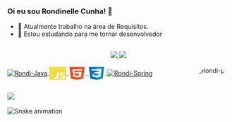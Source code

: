 ### Oi eu sou Rondinelle Cunha! 👋


- 🔭 Atualmente trabalho na área de Requisitos.
- 🌱 Estou estudando para me tornar desenvolvedor

##

<div align="center">
  <a href="https://github.com/rondicunha">
  <img height="180em" src="https://github-readme-stats.vercel.app/api?username=rondicunha&show_icons=true&theme=dark&include_all_commits=true&count_private=true"/>
  <img height="180em" src="https://github-readme-stats.vercel.app/api/top-langs/?username=rondicunha&layout=compact&langs_count=7&theme=dark"/>
</div>
<div style="display: inline_block"><br>

  <img align="center" alt="Rondi-Java" height="30" width="40" src="https://cdn.jsdelivr.net/gh/devicons/devicon/icons/java/java-original.svg" />
  <img align="center" alt="Rondi-Js" height="30" width="40" src="https://raw.githubusercontent.com/devicons/devicon/master/icons/javascript/javascript-plain.svg">
  <img align="center" alt="Rondi-HTML" height="30" width="40" src="https://raw.githubusercontent.com/devicons/devicon/master/icons/html5/html5-original.svg">
  <img align="center" alt="Rondi-CSS" height="30" width="40" src="https://raw.githubusercontent.com/devicons/devicon/master/icons/css3/css3-original.svg">
  <img align="center" alt="Rondi-Spring" height="30" width="40" src="https://cdn.jsdelivr.net/gh/devicons/devicon/icons/spring/spring-original.svg" />
  <img align="right" alt="Rondi-pic" height="150" style="border-radius: 50px;" src="https://media.discordapp.net/attachments/805563878700220446/1045169648515158126/Design_sem_nome_2.gif?width=480&height=480">
</div>
  
  ##
 
<div> 
  
  <a href="https://www.linkedin.com/in/rondinelle-cunha" target="_blank"><img src="https://img.shields.io/badge/-LinkedIn-%230077B5?style=for-the-badge&logo=linkedin&logoColor=white" target="_blank"></a> 
  
  ![Snake animation](https://github.com/rondicunha/rondicunha/blob/output/github-contribution-grid-snake.svg)
 
</div>
